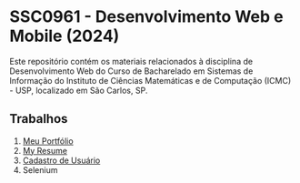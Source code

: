 # SSC0961 - Desenvolvimento Web e Mobile (2024)

Este repositório contém os materiais relacionados à disciplina de Desenvolvimento Web do Curso de Bacharelado em Sistemas de Informação do Instituto de Ciências Matemáticas e de Computação (ICMC) - USP, localizado em São Carlos, SP.

## Trabalhos

1. [Meu Portfólio](https://niltonjr80.github.io/dev-web/meu-portfolio/)
2. [My Resume](https://niltonjr80.github.io/dev-web/myresume/)
3. [Cadastro de Usuário](https://niltonjr80.github.io/dev-web/cadastro-usuario/)
4. Selenium
